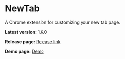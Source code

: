 # NewTab
A Chrome extension for customizing your new tab page.


**Latest version:** 1.6.0

**Release page:** [Release link](https://github.com/StanNL/NewTab/releases/tag/v1.6.0)

**Demo page:** [Demo](https://stannl.github.io/NewTab/DemoPage/Main.html)
